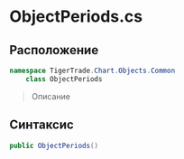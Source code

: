 
# ObjectPeriods.cs
## Расположение
```csharp
namespace TigerTrade.Chart.Objects.Common  
    class ObjectPeriods
```

> Описание

## Синтаксис
```csharp
public ObjectPeriods()
```

